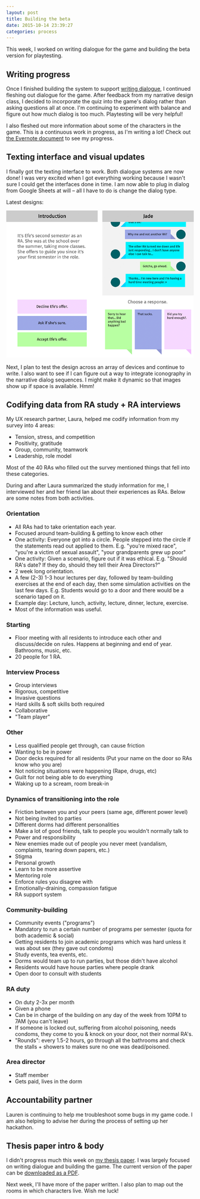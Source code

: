 ```yaml
---
layout: post
title: Building the beta
date: 2015-10-14 23:39:27
categories: process
---
```


This week, I worked on writing dialogue for the game and building the beta version for playtesting.

## Writing progress
Once I finished building the system to support [writing dialogue](https://docs.google.com/spreadsheets/d/1ImZBpECHgRWr0kVnbZQuweu7LI0bBXjlRbs1xZoC1BA/edit?usp=sharing), I continued fleshing out dialogue for the game. After feedback from my narrative design class, I decided to incorporate the quiz into the game's dialog rather than asking questions all at once. I'm continuing to experiment with balance and figure out how much dialog is too much. Playtesting will be very helpful!

I also fleshed out more information about some of the characters in the game. This is a continuous work in progress, as I'm writing a lot! Check out [the Evernote document](https://www.evernote.com/l/AARD89YHqK1HA5WJ36ZfY4cNwBsrbkakeQg) to see my progress.

## Texting interface and visual updates
I finally got the texting interface to work. Both dialogue systems are now done! I was very excited when I got everything working because I wasn't sure I could get the interfaces done in time. I am now able to plug in dialog from Google Sheets at will – all I have to do is change the dialog type.

Latest designs:

![](/assets/img/posts/2015-10-14/game-screens.png)

Next, I plan to test the design across an array of devices and continue to write. I also want to see if I can figure out a way to integrate iconography in the narrative dialog sequences. I might make it dynamic so that images show up if space is available. Hmm!

## Codifying data from RA study + RA interviews
My UX research partner, Laura, helped me codify information from my survey into 4 areas:

- Tension, stress, and competition
- Positivity, gratitude
- Group, community, teamwork
- Leadership, role model

Most of the 40 RAs who filled out the survey mentioned things that fell into these categories.

During and after Laura summarized the study information for me, I interviewed her and her friend Ian about their experiences as RAs. Below are some notes from both activities.

### Orientation
- All RAs had to take orientation each year.
- Focused around team-building & getting to know each other
- One activity: Everyone got into a circle. People stepped into the circle if the statements read out applied to them. E.g. "you're mixed race", "you're a victim of sexual assault", "your grandparents grew up poor"
- One activity: Given a scenario, figure out if it was ethical. E.g. "Should RA's date? If they do, should they tell their Area Directors?"
- 2 week long orientation.
- A few (2-3) 1-3 hour lectures per day, followed by team-building exercises at the end of each day, then some simulation activities on the last few days. E.g. Students would go to a door and there would be a scenario taped on it.
- Example day: Lecture, lunch, activity, lecture, dinner, lecture, exercise.
- Most of the information was useful.

### Starting

- Floor meeting with all residents to introduce each other and discuss/decide on rules. Happens at beginning and end of year. Bathrooms, music, etc.
- 20 people for 1 RA.

### Interview Process
- Group interviews
- Rigorous, competitive
- Invasive questions
- Hard skills & soft skills both required
- Collaborative
- "Team player"

### Other
- Less qualified people get through, can cause friction
- Wanting to be in power
- Door decks required for all residents (Put your name on the door so RAs know who you are)
- Not noticing situations were happening (Rape, drugs, etc)
- Guilt for not being able to do everything
- Waking up to a scream, room break-in

### Dynamics of transitioning into the role
- Friction between you and your peers (same age, different power level)
- Not being invited to parties
- Different dorms had different personalities
- Make a lot of good friends, talk to people you wouldn't normally talk to
- Power and responsibility
- New enemies made out of people you never meet (vandalism, complaints, tearing down papers, etc.)
- Stigma
- Personal growth
- Learn to be more assertive
- Mentoring role
- Enforce rules you disagree with
- Emotionally-draining, compassion fatigue
- RA support system

### Community-building
- Community events ("programs")
- Mandatory to run a certain number of programs per semester (quota for both academic & social)
- Getting residents to join academic programs which was hard unless it was about sex (they gave out condoms)
- Study events, tea events, etc.
- Dorms would team up to run parties, but those didn't have alcohol
- Residents would have house parties where people drank
- Open door to consult with students

### RA duty
- On duty 2-3x per month
- Given a phone
- Can be in charge of the building on any day of the week from 10PM to 7AM (you can't leave)
- If someone is locked out, suffering from alcohol poisoning, needs condoms, they come to you & knock on your door, not their normal RA's.
- "Rounds": every 1.5-2 hours, go through all the bathrooms and check the stalls + showers to makes sure no one was dead/poisoned.

### Area director
- Staff member
- Gets paid, lives in the dorm


## Accountability partner
Lauren is continuing to help me troubleshoot some bugs in my game code. I am also helping to advise her during the process of setting up her hackathon.

## Thesis paper intro & body
I didn't progress much this week on [my thesis paper](https://docs.google.com/document/d/1-8sv6ksHTsq8KLUZij2Z1yXVq1lIUNIEK2wlBo1FGBM/edit?usp=sharing). I was largely focused on writing dialogue and building the game. The current version of the paper can be [downloaded as a PDF](/assets/docs/CattSmall_ThesisIntroductionBody%23_2015-10-07.pdf).

Next week, I'll have more of the paper written. I also plan to map out the rooms in which characters live. Wish me luck!
